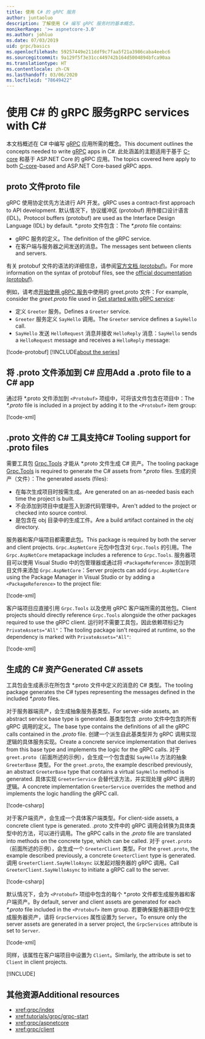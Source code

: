 ```yaml
---
title: 使用 C# 的 gRPC 服务
author: juntaoluo
description: 了解使用 C# 编写 gRPC 服务时的基本概念。
monikerRange: '>= aspnetcore-3.0'
ms.author: johluo
ms.date: 07/03/2019
uid: grpc/basics
ms.openlocfilehash: 59257449e211ddf9c7faa5f21a3986caba4eebc6
ms.sourcegitcommit: 9a129f5f3e31cc449742b164d5004894bfca90aa
ms.translationtype: HT
ms.contentlocale: zh-CN
ms.lasthandoff: 03/06/2020
ms.locfileid: "78649422"
---
```

# <a name="grpc-services-with-c"></a><span data-ttu-id="37843-103">使用 C\# 的 gRPC 服务</span><span class="sxs-lookup"><span data-stu-id="37843-103">gRPC services with C\#</span></span>

<span data-ttu-id="37843-104">本文档概述在 C# 中编写 [gRPC](https://grpc.io/docs/guides/) 应用所需的概念。</span><span class="sxs-lookup"><span data-stu-id="37843-104">This document outlines the concepts needed to write [gRPC](https://grpc.io/docs/guides/) apps in C#.</span></span> <span data-ttu-id="37843-105">此处涵盖的主题适用于基于 [C-core](https://grpc.io/blog/grpc-stacks) 和基于 ASP.NET Core 的 gRPC 应用。</span><span class="sxs-lookup"><span data-stu-id="37843-105">The topics covered here apply to both [C-core](https://grpc.io/blog/grpc-stacks)-based and ASP.NET Core-based gRPC apps.</span></span>

## <a name="proto-file"></a><span data-ttu-id="37843-106">proto 文件</span><span class="sxs-lookup"><span data-stu-id="37843-106">proto file</span></span>

<span data-ttu-id="37843-107">gRPC 使用协定优先方法进行 API 开发。</span><span class="sxs-lookup"><span data-stu-id="37843-107">gRPC uses a contract-first approach to API development.</span></span> <span data-ttu-id="37843-108">默认情况下，协议缓冲区 (protobuf) 用作接口设计语言 (IDL)。</span><span class="sxs-lookup"><span data-stu-id="37843-108">Protocol buffers (protobuf) are used as the Interface Design Language (IDL) by default.</span></span> <span data-ttu-id="37843-109">\*.proto  文件包含：</span><span class="sxs-lookup"><span data-stu-id="37843-109">The *\*.proto* file contains:</span></span>

* <span data-ttu-id="37843-110">gRPC 服务的定义。</span><span class="sxs-lookup"><span data-stu-id="37843-110">The definition of the gRPC service.</span></span>
* <span data-ttu-id="37843-111">在客户端与服务器之间发送的消息。</span><span class="sxs-lookup"><span data-stu-id="37843-111">The messages sent between clients and servers.</span></span>

<span data-ttu-id="37843-112">有关 protobuf 文件的语法的详细信息，请参阅[官方文档 (protobuf)](https://developers.google.com/protocol-buffers/docs/proto3)。</span><span class="sxs-lookup"><span data-stu-id="37843-112">For more information on the syntax of protobuf files, see the [official documentation (protobuf)](https://developers.google.com/protocol-buffers/docs/proto3).</span></span>

<span data-ttu-id="37843-113">例如，请考虑[开始使用 gRPC 服务](xref:tutorials/grpc/grpc-start)中使用的 greet.proto  文件：</span><span class="sxs-lookup"><span data-stu-id="37843-113">For example, consider the *greet.proto* file used in [Get started with gRPC service](xref:tutorials/grpc/grpc-start):</span></span>

* <span data-ttu-id="37843-114">定义 `Greeter` 服务。</span><span class="sxs-lookup"><span data-stu-id="37843-114">Defines a `Greeter` service.</span></span>
* <span data-ttu-id="37843-115">`Greeter` 服务定义 `SayHello` 调用。</span><span class="sxs-lookup"><span data-stu-id="37843-115">The `Greeter` service defines a `SayHello` call.</span></span>
* <span data-ttu-id="37843-116">`SayHello` 发送 `HelloRequest` 消息并接收 `HelloReply` 消息：</span><span class="sxs-lookup"><span data-stu-id="37843-116">`SayHello` sends a `HelloRequest` message and receives a `HelloReply` message:</span></span>

[!code-protobuf[](~/tutorials/grpc/grpc-start/sample/GrpcGreeter/Protos/greet.proto)]
[!INCLUDE[about the series](~/includes/code-comments-loc.md)]

## <a name="add-a-proto-file-to-a-c-app"></a><span data-ttu-id="37843-117">将 .proto 文件添加到 C\# 应用</span><span class="sxs-lookup"><span data-stu-id="37843-117">Add a .proto file to a C\# app</span></span>

<span data-ttu-id="37843-118">通过将 \*.proto  文件添加到 `<Protobuf>` 项组中，可将该文件包含在项目中：</span><span class="sxs-lookup"><span data-stu-id="37843-118">The *\*.proto* file is included in a project by adding it to the `<Protobuf>` item group:</span></span>

[!code-xml[](~/tutorials/grpc/grpc-start/sample/GrpcGreeter/GrpcGreeter.csproj?highlight=2&range=7-9)]

## <a name="c-tooling-support-for-proto-files"></a><span data-ttu-id="37843-119">.proto 文件的 C# 工具支持</span><span class="sxs-lookup"><span data-stu-id="37843-119">C# Tooling support for .proto files</span></span>

<span data-ttu-id="37843-120">需要工具包 [Grpc.Tools](https://www.nuget.org/packages/Grpc.Tools/) 才能从 \*.proto  文件生成 C# 资产。</span><span class="sxs-lookup"><span data-stu-id="37843-120">The tooling package [Grpc.Tools](https://www.nuget.org/packages/Grpc.Tools/) is required to generate the C# assets from *\*.proto* files.</span></span> <span data-ttu-id="37843-121">生成的资产（文件）：</span><span class="sxs-lookup"><span data-stu-id="37843-121">The generated assets (files):</span></span>

* <span data-ttu-id="37843-122">在每次生成项目时按需生成。</span><span class="sxs-lookup"><span data-stu-id="37843-122">Are generated on an as-needed basis each time the project is built.</span></span>
* <span data-ttu-id="37843-123">不会添加到项目中或是签入到源代码管理中。</span><span class="sxs-lookup"><span data-stu-id="37843-123">Aren't added to the project or checked into source control.</span></span>
* <span data-ttu-id="37843-124">是包含在 obj  目录中的生成工件。</span><span class="sxs-lookup"><span data-stu-id="37843-124">Are a build artifact contained in the *obj* directory.</span></span>

<span data-ttu-id="37843-125">服务器和客户端项目都需要此包。</span><span class="sxs-lookup"><span data-stu-id="37843-125">This package is required by both the server and client projects.</span></span> <span data-ttu-id="37843-126">`Grpc.AspNetCore` 元包中包含对 `Grpc.Tools` 的引用。</span><span class="sxs-lookup"><span data-stu-id="37843-126">The `Grpc.AspNetCore` metapackage includes a reference to `Grpc.Tools`.</span></span> <span data-ttu-id="37843-127">服务器项目可以使用 Visual Studio 中的包管理器或通过将 `<PackageReference>` 添加到项目文件来添加 `Grpc.AspNetCore`：</span><span class="sxs-lookup"><span data-stu-id="37843-127">Server projects can add `Grpc.AspNetCore` using the Package Manager in Visual Studio or by adding a `<PackageReference>` to the project file:</span></span>

[!code-xml[](~/tutorials/grpc/grpc-start/sample/GrpcGreeter/GrpcGreeter.csproj?highlight=1&range=12)]

<span data-ttu-id="37843-128">客户端项目应直接引用 `Grpc.Tools` 以及使用 gRPC 客户端所需的其他包。</span><span class="sxs-lookup"><span data-stu-id="37843-128">Client projects should directly reference `Grpc.Tools` alongside the other packages required to use the gRPC client.</span></span> <span data-ttu-id="37843-129">运行时不需要工具包，因此依赖项标记为 `PrivateAssets="All"`：</span><span class="sxs-lookup"><span data-stu-id="37843-129">The tooling package isn't required at runtime, so the dependency is marked with `PrivateAssets="All"`:</span></span>

[!code-xml[](~/tutorials/grpc/grpc-start/sample/GrpcGreeterClient/GrpcGreeterClient.csproj?highlight=3&range=9-11)]

## <a name="generated-c-assets"></a><span data-ttu-id="37843-130">生成的 C# 资产</span><span class="sxs-lookup"><span data-stu-id="37843-130">Generated C# assets</span></span>

<span data-ttu-id="37843-131">工具包会生成表示在所包含 \*.proto  文件中定义的消息的 C# 类型。</span><span class="sxs-lookup"><span data-stu-id="37843-131">The tooling package generates the C# types representing the messages defined in the included *\*.proto* files.</span></span>

<span data-ttu-id="37843-132">对于服务器端资产，会生成抽象服务基类型。</span><span class="sxs-lookup"><span data-stu-id="37843-132">For server-side assets, an abstract service base type is generated.</span></span> <span data-ttu-id="37843-133">基类型包含 .proto  文件中包含的所有 gRPC 调用的定义。</span><span class="sxs-lookup"><span data-stu-id="37843-133">The base type contains the definitions of all the gRPC calls contained in the *.proto* file.</span></span> <span data-ttu-id="37843-134">创建一个派生自此基类型并为 gRPC 调用实现逻辑的具体服务实现。</span><span class="sxs-lookup"><span data-stu-id="37843-134">Create a concrete service implementation that derives from this base type and implements the logic for the gRPC calls.</span></span> <span data-ttu-id="37843-135">对于 `greet.proto`（前面所述的示例），会生成一个包含虚拟 `SayHello` 方法的抽象 `GreeterBase` 类型。</span><span class="sxs-lookup"><span data-stu-id="37843-135">For the `greet.proto`, the example described previously, an abstract `GreeterBase` type that contains a virtual `SayHello` method is generated.</span></span> <span data-ttu-id="37843-136">具体实现 `GreeterService` 会替代该方法，并实现处理 gRPC 调用的逻辑。</span><span class="sxs-lookup"><span data-stu-id="37843-136">A concrete implementation `GreeterService` overrides the method and implements the logic handling the gRPC call.</span></span>

[!code-csharp[](~/tutorials/grpc/grpc-start/sample/GrpcGreeter/Services/GreeterService.cs?name=snippet)]

<span data-ttu-id="37843-137">对于客户端资产，会生成一个具体客户端类型。</span><span class="sxs-lookup"><span data-stu-id="37843-137">For client-side assets, a concrete client type is generated.</span></span> <span data-ttu-id="37843-138">.proto  文件中的 gRPC 调用会转换为具体类型中的方法，可以进行调用。</span><span class="sxs-lookup"><span data-stu-id="37843-138">The gRPC calls in the *.proto* file are translated into methods on the concrete type, which can be called.</span></span> <span data-ttu-id="37843-139">对于 `greet.proto`（前面所述的示例），会生成一个 `GreeterClient` 类型。</span><span class="sxs-lookup"><span data-stu-id="37843-139">For the `greet.proto`, the example described previously, a concrete `GreeterClient` type is generated.</span></span> <span data-ttu-id="37843-140">调用 `GreeterClient.SayHelloAsync` 以发起对服务器的 gRPC 调用。</span><span class="sxs-lookup"><span data-stu-id="37843-140">Call `GreeterClient.SayHelloAsync` to initiate a gRPC call to the server.</span></span>

[!code-csharp[](~/tutorials/grpc/grpc-start/sample/GrpcGreeterClient/Program.cs?name=snippet)]

<span data-ttu-id="37843-141">默认情况下，会为 `<Protobuf>` 项组中包含的每个 \*.proto  文件都生成服务器和客户端资产。</span><span class="sxs-lookup"><span data-stu-id="37843-141">By default, server and client assets are generated for each *\*.proto* file included in the `<Protobuf>` item group.</span></span> <span data-ttu-id="37843-142">若要确保服务器项目中仅生成服务器资产，请将 `GrpcServices` 属性设置为 `Server`。</span><span class="sxs-lookup"><span data-stu-id="37843-142">To ensure only the server assets are generated in a server project, the `GrpcServices` attribute is set to `Server`.</span></span>

[!code-xml[](~/tutorials/grpc/grpc-start/sample/GrpcGreeter/GrpcGreeter.csproj?highlight=2&range=7-9)]

<span data-ttu-id="37843-143">同样，该属性在客户端项目中设置为 `Client`。</span><span class="sxs-lookup"><span data-stu-id="37843-143">Similarly, the attribute is set to `Client` in client projects.</span></span>

[!INCLUDE[](~/includes/gRPCazure.md)]

## <a name="additional-resources"></a><span data-ttu-id="37843-144">其他资源</span><span class="sxs-lookup"><span data-stu-id="37843-144">Additional resources</span></span>

* <xref:grpc/index>
* <xref:tutorials/grpc/grpc-start>
* <xref:grpc/aspnetcore>
* <xref:grpc/client>
